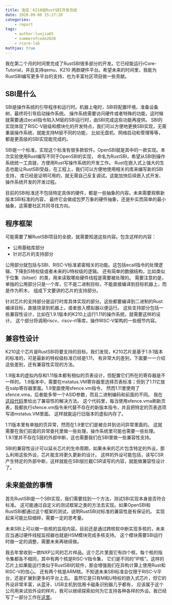 ```yaml
---
title: 洛佳：K210组RustSBI开发总结
date: 2020-09-06 15:27:20
categories:
	- report
tags:
	- author:luojia65
	- summerofcode2020
	- rcore-lab
mathjax: true
---
```


我在第二个月的时间里完成了RustSBI很多部分的开发。它已经能运行rCore-Tutorial，并且支持qemu、K210
两款硬件平台。希望未来的时间里，我能为RustSBI编写更多平台的支持，也为丰富社区项目做一些贡献。

<!-- more -->

## SBI是什么

SBI是操作系统的引导程序和运行时。机器上电时，SBI将配置环境，准备设备树，最终将引导启动操作系统。
操作系统需要访问硬件或者特殊的功能，这时候就需要通过ecall指令陷入M层的SBI运行时，由SBI完成这些功能再提供。
SBI的实现体现了RISC-V层级和模块化的开发特点，我们可以方便地更换SBI实现，无需重装操作系统，就能支持M层不同的功能，
比如无盘机、网络启动和管理等等，都是更高级的SBI实现能完成的。

SBI是一个标准，实现这个标准有很多款软件。OpenSBI就是其中的一款实现。本次实验使用Rust编写不同于OpenSBI的实现，
命名为RustSBI，希望从SBI到操作系统统一工具链，方便用Rust写操作系统的开发工作。
Rust在嵌入式上强大的生态也能让RustSBI受益，在工程上，我们可以方便地使用相关的库来编写新的SBI支持，
库已经是证明可用的，就无需自己反复调试。这能加快后续嵌入式开发、操作系统开发的开发过程。

目前的SBI标准还不包括特定具体的硬件，都是一些抽象的内容。未来需要观察新版本SBI标准的内容，
最终它会做成包罗万象的硬件抽象，还是朴实而简单的最小抽象，这需要社区共同寻找方向。

## 程序框架

可能需要了解RustSBI项目的全貌，就需要知道这些内容。包含这样的内容：

- 公用基础库部分
- 针对芯片的支持部分

公用部分就包括与SBI、RISC-V标准紧密相关的功能。这包括ecall指令的处理逻辑、下降到S特权级或者未来的U特权级的逻辑。
还有简单的数据结构，比如类似于位集（bitset）的类，用来读取哪些硬件线程是需要被处理的。
需要注意的是，单独的公用部分只是一个库，它不是二进制目标，不能直接编译到目标机器上，而是作为积木，
组成下文要讲的芯片的支持部分。

针对芯片的支持部分是运行时库具体实现的部分。这些都要编译到二进制的Rust编译目标，直接烧录到机器上，或者放入模拟器以便运行。
这些支持部分包括一些兼容性设计，比如在1.9.1版本的K210上运行1.11的操作系统，就需要这样的设计。
这个部分将调用riscv、riscv-rt等库，操作RISC-V架构的一些细节内容。

## 兼容性设计

K210这个芯片是RustSBI将要支持的目标。我们发现，K210芯片是基于1.9.1版本的标准的，可是最新的特权级标准已经是1.11，
有非常大的差别，下面要一一介绍这些差别，还有兼容性实现的方法。

1.9版本的虚拟内存和1.11版本都有相似的页表设计，但配置它们所在的寄存器是不一样的。
1.9版本中，需要在mstatus.VM寄存器里选择页表标准；但到了1.11它放在satp寄存器里面。1.9里面使用sfence.vm指令，
然而1.11里使用了sfence.vma，后者能多带一个ASID参数，而且二进制编码和前面的不同。
我在[这段代码](https://github.com/luojia65/rustsbi/blob/545a3593b1278c850a208fec21d0eb15d420ea6d/platform/k210/src/main.rs#L406-L432)里给出了兼容性的解决方法。
这个代码里，每当使用sfence.vma刷新页表，我都执行sfence.vm指令来代替不存在的新版本指令，并且把特定的页表选项写进mstatus.VM里面。
这样就能运行旧版本的虚拟内存了。

1.11版本里有单独的页异常，然而在1.9里它们是被合并到访问异常里面的。
这就需要在我们前面的异常委托里做一些处理，操作系统里可能也需要一些处理。
1.9.1里并不存在S层的外部中断，这也需要我们在SBI里做一些兼容性支持。

SBI的兼容性设计可以延长芯片的生命周期，如果未来的芯片包含特定的外设，那么利用这些外设，芯片能支持更久更新的设计。
这样的外设可能包括，读写CSR产生特定的外部中断，这样就能在SBI层拦截CSR读写的内容，就能做兼容性设计了。

## 未来能做的事情

首先RustSBI是一个SBI实现，我们需要找到一个方法，测试SBI实现本身是否符合标准。
这可能通过自定义的测试框架之类的方法去实现。如果OpenSBI和RustSBI都通过这个框架的测试，说明RustSBI对标准的兼容性是有保证的。
实现起来可能比较细碎，需要一定的思考量。

未来SBI上可以做一些核的监视内容。目前还是通过跨核软中断实现多核的，未来应当通过硬件线程监视器也就是HSM模块完成多核支持。
这个模块需要SBI运行时做一定的调整，需要未来再继续做。

我去年曾收到一款NXP公司的芯片样品。这个芯片里面它有四个核，每个核的指令集都各不相同，其中有两个核是RISC-V指令集，
它们是不同的“IP核”。这样的芯片上如果能运行类似于RustSBI的软件，那会增强我们在异构计算上使用Rust和RISC-V的信心。
还有两个核是ARM核。不知道未来SBI标准会仅限于RISC-V平台，还是扩展到更多的平台上去。
虽然它是只有M和U特权的嵌入式芯片，但它的外设非常丰富，从蓝牙、USB主机到信用卡磁条识别器几乎都有，
应该属于这个公司用来试验外设的样片。我可以继续探索如何为它支持各种各样的外设。我已经写了一部分工作在[这里](https://github.com/rv32m1-rust/rv32m1_ri5cy-hal)。

